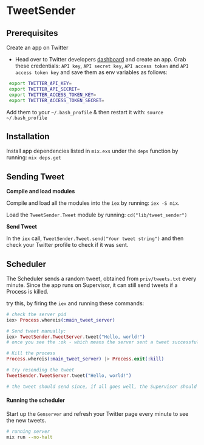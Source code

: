 # TweetSender
## Prerequisites
Create an app on Twitter
- Head over to Twitter developers [dashboard](https://developer.twitter.com/en/apps) and create an app. Grab these credentials:
  `API key`, `API secret key`, `API access token` and `API access token key` and save them as env variables as follows:

```sh
 export TWITTER_API_KEY=
 export TWITTER_API_SECRET=
 export TWITTER_ACCESS_TOKEN_KEY=
 export TWITTER_ACCESS_TOKEN_SECRET=
```

Add them to your  `~/.bash_profile` & then restart it with: `source ~/.bash_profile`

## Installation
Install app dependencies listed in `mix.exs` under the `deps` function by running:
`mix deps.get`


## Sending Tweet
**Compile and load modules**

Compile and load all the modules into the `iex` by running:
`iex -S mix`.

Load the `TweetSender.Tweet` module by running: `cd("lib/tweet_sender")`

**Send Tweet**

In the `iex` call, `TweetSender.Tweet.send("Your tweet string")` and then check your Twitter profile to check if it was sent.

## Scheduler
The Scheduler sends a random tweet, obtained from `priv/tweets.txt` every minute. Since the app runs on Supervisor, it can still send tweets if a Process is killed.

try this, by firing the `iex` and running these commands:
```elixir
# check the server pid
iex> Process.whereis(:main_tweet_server)

# Send tweet manually:
iex> TweetSender.TweetServer.tweet("Hello, world!")
# once you see the :ok - which means the server sent a tweet successfully,

# Kill the process
Process.whereis(:main_tweet_server) |> Process.exit(:kill)

# try resending the tweet
TweetSender.TweetServer.tweet("Hello, world!")

# the tweet should send since, if all goes well, the Supervisor should have restarted the Process already
```

#### Running the scheduler
Start up the `Genserver` and refresh your Twitter page every minute to see the new tweets.
```sh
# running server
mix run --no-halt
```
